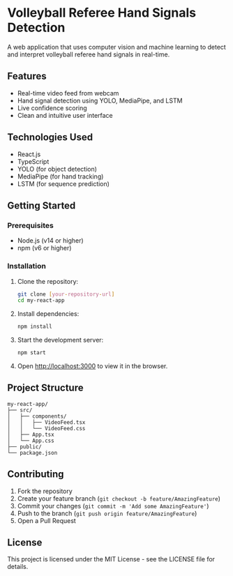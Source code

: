 # Volleyball Referee Hand Signals Detection

A web application that uses computer vision and machine learning to detect and interpret volleyball referee hand signals in real-time.

## Features

- Real-time video feed from webcam
- Hand signal detection using YOLO, MediaPipe, and LSTM
- Live confidence scoring
- Clean and intuitive user interface

## Technologies Used

- React.js
- TypeScript
- YOLO (for object detection)
- MediaPipe (for hand tracking)
- LSTM (for sequence prediction)

## Getting Started

### Prerequisites

- Node.js (v14 or higher)
- npm (v6 or higher)

### Installation

1. Clone the repository:
   ```bash
   git clone [your-repository-url]
   cd my-react-app
   ```

2. Install dependencies:
   ```bash
   npm install
   ```

3. Start the development server:
   ```bash
   npm start
   ```

4. Open [http://localhost:3000](http://localhost:3000) to view it in the browser.

## Project Structure

```
my-react-app/
├── src/
│   ├── components/
│   │   ├── VideoFeed.tsx
│   │   └── VideoFeed.css
│   ├── App.tsx
│   └── App.css
├── public/
└── package.json
```

## Contributing

1. Fork the repository
2. Create your feature branch (`git checkout -b feature/AmazingFeature`)
3. Commit your changes (`git commit -m 'Add some AmazingFeature'`)
4. Push to the branch (`git push origin feature/AmazingFeature`)
5. Open a Pull Request

## License

This project is licensed under the MIT License - see the LICENSE file for details.
